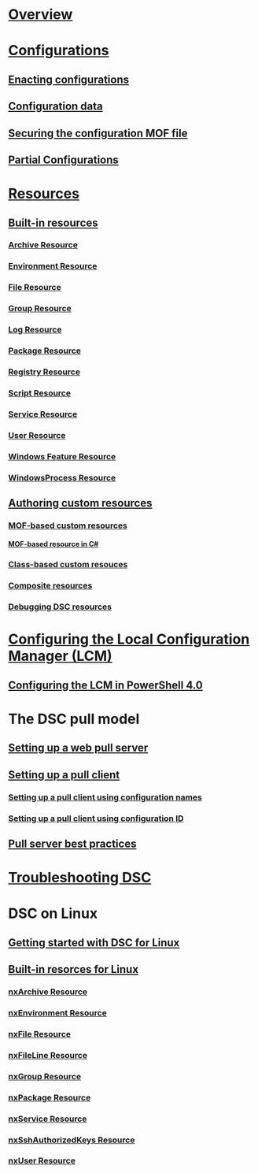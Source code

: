 # [Overview](overview.md)

# [Configurations](configurations.md)
## [Enacting configurations](enactingConfigurations.md)
## [Configuration data](configData.md)
## [Securing the configuration MOF file](secureMOF.md)
## [Partial Configurations](partialConfigs.md)
# [Resources](resources.md)
## [Built-in resources](builtInResource.md)
### [Archive Resource](archiveResource.md)
### [Environment Resource](environmentResource.md)
### [File Resource](fileResource.md)
### [Group Resource](groupResource.md)
### [Log Resource](logResource.md)
### [Package Resource](packageResource.md)
### [Registry Resource](registryResource.md)
### [Script Resource](scriptResource.md)
### [Service Resource](serviceResource.md)
### [User Resource](userResource.md)
### [Windows Feature Resource](windowsfeatureResource.md)
### [WindowsProcess Resource](windowsProcessResource.md)
## [Authoring custom resources](authoringResource.md) 
### [MOF-based custom resources](authoringResourceMOF.md)
#### [MOF-based resource in C#](authoringResourceMofCS.md)
### [Class-based custom resouces](authoringResourceClass.md)
### [Composite resources](authoringResourceComposite.md)
### [Debugging DSC resources](debugResource.md)

# [Configuring the Local Configuration Manager (LCM)](metaConfig.md)
## [Configuring the LCM in PowerShell 4.0](metaConfig4.md)

# The DSC pull model
## [Setting up a web pull server](pullServer.md)
## [Setting up a pull client](pullClient.md)
### [Setting up a pull client using configuration names](pullClientConfigNames.md)
### [Setting up a pull client using configuration ID](pullClientConfigID.md)
## [Pull server best practices](secureServer.md)

# [Troubleshooting DSC](troubleshooting.md)

# DSC on Linux
## [Getting started with DSC for Linux](lnxGettingStarted.md)
## [Built-in resorces for Linux](lnxBuiltInResources.md)
### [nxArchive Resource](lnxArchiveResource.md)
### [nxEnvironment Resource](lnxEnvironmentResource.md)
### [nxFile Resource](lnxFileResource.md)
### [nxFileLine Resource](lnxFileLineResource.md)
### [nxGroup Resource](lnxGroupResource.md)
### [nxPackage Resource](lnxPackageResource.md)
### [nxService Resource](lnxServiceResource.md)
### [nxSshAuthorizedKeys Resource](lnxSshAuthorizedKeysResource.md)
### [nxUser Resource](lnxUserResource.md)
